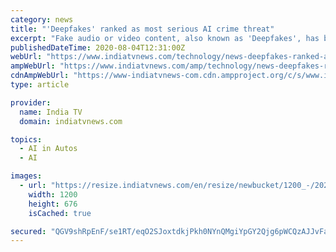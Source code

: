 ```yaml
---
category: news
title: "'Deepfakes' ranked as most serious AI crime threat"
excerpt: "Fake audio or video content, also known as 'Deepfakes', has been ranked as the most worrying use of artificial intelligence ... These are using driverless vehicles as weapons, crafting more ..."
publishedDateTime: 2020-08-04T12:31:00Z
webUrl: "https://www.indiatvnews.com/technology/news-deepfakes-ranked-as-most-serious-ai-crime-threat-639528"
ampWebUrl: "https://www.indiatvnews.com/amp/technology/news-deepfakes-ranked-as-most-serious-ai-crime-threat-639528"
cdnAmpWebUrl: "https://www-indiatvnews-com.cdn.ampproject.org/c/s/www.indiatvnews.com/amp/technology/news-deepfakes-ranked-as-most-serious-ai-crime-threat-639528"
type: article

provider:
  name: India TV
  domain: indiatvnews.com

topics:
  - AI in Autos
  - AI

images:
  - url: "https://resize.indiatvnews.com/en/resize/newbucket/1200_-/2020/08/ai-1596543975.jpg"
    width: 1200
    height: 676
    isCached: true

secured: "QGV9shRpEnF/se1RT/eqO2SJoxtdkjPkh0NYnQMgiYpGY2Qjg6pWCQzAJJvFaKCcUPbA6UMtzV3Y4pOw24iy3OfDmOC4ahPOovnjO/0bm3IgCtl6mpz4LXiVoQwlZNnuprF0GQyZMniMD2DNTVhaq6U8uwi/eGUInefzegIvKr3hy7Hpe7Y+zW8odZf2NkSJbYxo2xQb0KJ0R5vAUC9jWvc+Zp37V1HLYoJmd20aihJuzd5TrfQfP2u2LrqnGdyGZitLySROu7BZo5iJc8G/zsz7uKGe9d3xLruRI00yhjox1zgrCYDMwIGypJsoehi2dwevCtC2Cy1f923JtMNWFg==;mgsbQ27xWdB2nJA/dc9h5Q=="
---
```


